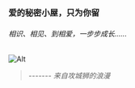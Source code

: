 ### 爱的秘密小屋，只为你留
###### 相识、相见、到相爱，一步步成长......
![Alt](https://zephyrsyn.github.io/SL/template/%E7%88%B1%E5%BF%83.gif)
>*------- 来自攻城狮的浪漫*

